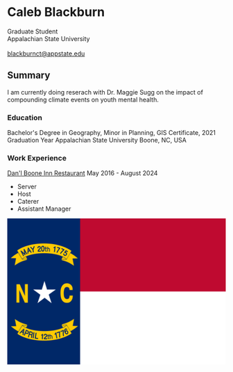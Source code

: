 # Caleb Blackburn
Graduate Student<br> 
Appalachian State University<br>  
blackburnct@appstate.edu  

## Summary

I am currently doing reserach with Dr. Maggie Sugg on the impact of compounding climate events on youth mental health.

### Education

Bachelor's Degree in Geography, Minor in Planning, GIS Certificate, 2021 Graduation Year
Appalachian State University
Boone, NC, USA

### Work Experience
[Dan'l Boone Inn Restaurant](http://www.danlbooneinn.com)
May 2016 - August 2024
* Server
* Host
* Caterer
* Assistant Manager

<img src="Flag_of_North_Carolina.svg">
